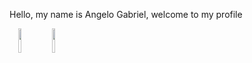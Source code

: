 Hello, my name is Angelo Gabriel, welcome to my profile

<div>
  <img src ="https://cdn-icons-png.flaticon.com/512/174/174854.png" style="width:10px">
  <img src ="https://cdn-icons-png.flaticon.com/512/732/732190.png" style="width:10%">
  <img src ="https://cdn-icons-png.flaticon.com/512/5968/5968292.png" style="width:10%">
</div>

